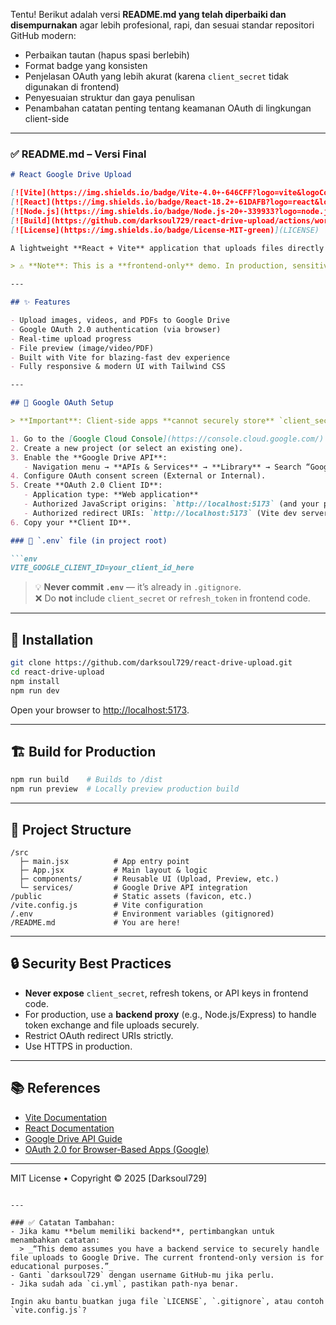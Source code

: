 Tentu! Berikut adalah versi **README.md yang telah diperbaiki dan disempurnakan** agar lebih profesional, rapi, dan sesuai standar repositori GitHub modern:

- Perbaikan tautan (hapus spasi berlebih)
- Format badge yang konsisten
- Penjelasan OAuth yang lebih akurat (karena `client_secret` tidak digunakan di frontend)
- Penyesuaian struktur dan gaya penulisan
- Penambahan catatan penting tentang keamanan OAuth di lingkungan client-side

---

### ✅ **README.md – Versi Final**

```markdown
# React Google Drive Upload

[![Vite](https://img.shields.io/badge/Vite-4.0+-646CFF?logo=vite&logoColor=white)](https://vitejs.dev/)
[![React](https://img.shields.io/badge/React-18.2+-61DAFB?logo=react&logoColor=black)](https://reactjs.org/)
[![Node.js](https://img.shields.io/badge/Node.js-20+-339933?logo=node.js&logoColor=white)](https://nodejs.org/)
[![Build](https://github.com/darksoul729/react-drive-upload/actions/workflows/ci.yml/badge.svg)](https://github.com/darksoul729/react-drive-upload/actions)
[![License](https://img.shields.io/badge/License-MIT-green)](LICENSE)

A lightweight **React + Vite** application that uploads files directly to **Google Drive** using **Google Drive API** and **OAuth 2.0**.

> ⚠️ **Note**: This is a **frontend-only** demo. In production, sensitive operations (like token refresh) should be handled via a secure backend to avoid exposing credentials.

---

## ✨ Features

- Upload images, videos, and PDFs to Google Drive
- Google OAuth 2.0 authentication (via browser)
- Real-time upload progress
- File preview (image/video/PDF)
- Built with Vite for blazing-fast dev experience
- Fully responsive & modern UI with Tailwind CSS

---

## 🔐 Google OAuth Setup

> **Important**: Client-side apps **cannot securely store** `client_secret`. This project uses **implicit flow** or **authorization code flow with PKCE** (recommended). Only `client_id` is used in the frontend.

1. Go to the [Google Cloud Console](https://console.cloud.google.com/).
2. Create a new project (or select an existing one).
3. Enable the **Google Drive API**:
   - Navigation menu → **APIs & Services** → **Library** → Search “Google Drive API” → Enable.
4. Configure OAuth consent screen (External or Internal).
5. Create **OAuth 2.0 Client ID**:
   - Application type: **Web application**
   - Authorized JavaScript origins: `http://localhost:5173` (and your production domain)
   - Authorized redirect URIs: `http://localhost:5173` (Vite dev server port)
6. Copy your **Client ID**.

### 📄 `.env` file (in project root)

```env
VITE_GOOGLE_CLIENT_ID=your_client_id_here
```

> 💡 **Never commit `.env`** — it’s already in `.gitignore`.  
> ❌ Do **not** include `client_secret` or `refresh_token` in frontend code.

---

## 🚀 Installation

```bash
git clone https://github.com/darksoul729/react-drive-upload.git
cd react-drive-upload
npm install
npm run dev
```

Open your browser to [http://localhost:5173](http://localhost:5173).

---

## 🏗 Build for Production

```bash
npm run build    # Builds to /dist
npm run preview  # Locally preview production build
```

---

## 📂 Project Structure

```
/src
  ├─ main.jsx          # App entry point
  ├─ App.jsx           # Main layout & logic
  ├─ components/       # Reusable UI (Upload, Preview, etc.)
  └─ services/         # Google Drive API integration
/public                # Static assets (favicon, etc.)
/vite.config.js        # Vite configuration
/.env                  # Environment variables (gitignored)
/README.md             # You are here!
```

---

## 🔒 Security Best Practices

- **Never expose** `client_secret`, refresh tokens, or API keys in frontend code.
- For production, use a **backend proxy** (e.g., Node.js/Express) to handle token exchange and file uploads securely.
- Restrict OAuth redirect URIs strictly.
- Use HTTPS in production.

---

## 📚 References

- [Vite Documentation](https://vitejs.dev/)
- [React Documentation](https://reactjs.org/)
- [Google Drive API Guide](https://developers.google.com/drive/api)
- [OAuth 2.0 for Browser-Based Apps (Google)](https://developers.google.com/identity/protocols/oauth2/javascript-implicit-flow)

---

MIT License • Copyright © 2025 [Darksoul729]
```

---

### ✅ Catatan Tambahan:
- Jika kamu **belum memiliki backend**, pertimbangkan untuk menambahkan catatan:  
  > _“This demo assumes you have a backend service to securely handle file uploads to Google Drive. The current frontend-only version is for educational purposes.”_
- Ganti `darksoul729` dengan username GitHub-mu jika perlu.
- Jika sudah ada `ci.yml`, pastikan path-nya benar.

Ingin aku bantu buatkan juga file `LICENSE`, `.gitignore`, atau contoh `vite.config.js`?